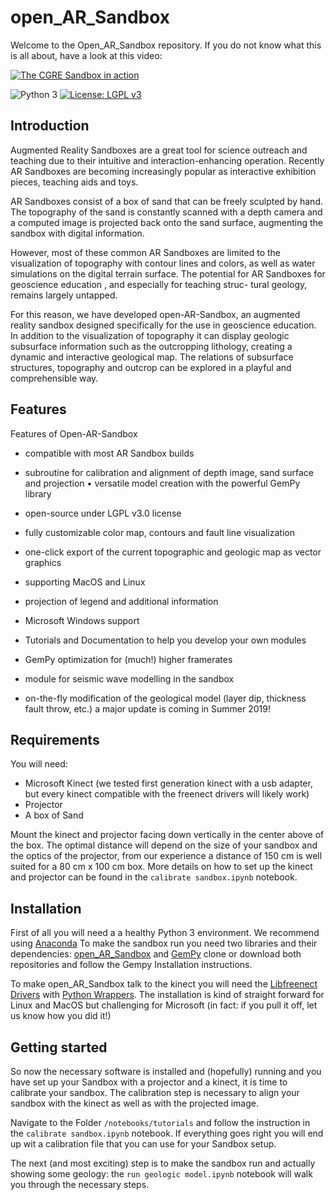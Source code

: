 # open_AR_Sandbox
Welcome to the Open_AR_Sandbox repository. If you do not know what this is all about, have a look at this video:

[![The CGRE Sandbox in action](https://img.youtube.com/vi/oE3Atw-YvSA/0.jpg)](https://www.youtube.com/watch?v=oE3Atw-YvSA)

 


![Python 3](https://img.shields.io/badge/Python-3-blue.svg)
[![License: LGPL v3](https://img.shields.io/badge/License-LGPL%20v3-blue.svg)](https://www.gnu.org/licenses/lgpl-3.0)
##  Introduction
Augmented Reality Sandboxes are a great tool for science outreach and teaching due to their intuitive and interaction-enhancing operation. Recently AR Sandboxes are becoming increasingly popular as interactive exhibition pieces, teaching aids and toys.

AR Sandboxes consist of a box of sand that can be freely sculpted by hand. The topography of the sand is constantly scanned with a depth camera and a computed image is projected back onto the sand surface, augmenting the sandbox with digital information.

However, most of these common AR Sandboxes are limited to the visualization of topography with contour lines and colors, as well as water simulations on the digital terrain surface. The potential for AR Sandboxes for geoscience education , and especially for teaching struc- tural geology, remains largely untapped.

For this reason, we have developed open-AR-Sandbox, an augmented reality sandbox designed specifically for the use in geoscience education. In addition to the visualization of topography it can display geologic subsurface information such as the outcropping lithology, creating a dynamic and interactive geological map. The relations of subsurface structures, topography and outcrop can be explored in a playful and comprehensible way.

## Features
Features of Open-AR-Sandbox
* compatible with most AR Sandbox builds
* subroutine for calibration and alignment of depth image, sand surface and projection • versatile model creation with the powerful GemPy library
* open-source under LGPL v3.0 license
* fully customizable color map, contours and fault line visualization
* one-click export of the current topographic and geologic map as vector graphics
* supporting MacOS and Linux
* projection of legend and additional information


* Microsoft Windows support
* Tutorials and Documentation to help you develop your own modules
* GemPy optimization for (much!) higher framerates
* module for seismic wave modelling in the sandbox
* on-the-fly modification of the geological model (layer dip, thickness fault throw, etc.)
 a major update is coming in Summer 2019!


## Requirements
You will need: 
* Microsoft Kinect (we tested first generation kinect with a usb adapter, but every kinect compatible with the freenect drivers will likely work)
* Projector
* A box of Sand 


Mount the kinect and projector facing down vertically in the center above of the box. The optimal distance will depend on the size of your sandbox and the optics of the projector, from our experience a distance of 150 cm is well suited for a 80 cm x 100 cm box. 
More details on how to set up the kinect and projector can be found in the `calibrate sandbox.ipynb` notebook.

## Installation 
First of all you will need a a healthy Python 3 environment. We recommend using [Anaconda](https://www.anaconda.com/distribution/)
To make the sandbox run you need two libraries and their dependencies: [open_AR_Sandbox](https://github.com/cgre-aachen/open_AR_Sandbox) and [GemPy](https://github.com/cgre-aachen/gempy)
clone or download both repositories and follow the Gempy Installation instructions. 

To make open_AR_Sandbox talk to the kinect you will need the [Libfreenect Drivers](https://github.com/OpenKinect/libfreenect) with [Python Wrappers](https://openkinect.org/wiki/Python_Wrapper). The installation is kind of straight forward for Linux and MacOS but challenging for Microsoft (in fact: if you pull it off, let us know how you did it!)
  

## Getting started
So now the necessary software is installed and (hopefully) running and you have set up your Sandbox with a projector and a kinect, it is time to calibrate your sandbox.
The calibration step is necessary to align your sandbox with the kinect as well as with the projected image. 

Navigate to the Folder `/notebooks/tutorials` and follow the instruction in the `calibrate sandbox.ipynb` notebook. 
If everything goes right you will end up wit a calibration file that you can use for your Sandbox setup.

The next (and most exciting) step is to make the sandbox run and actually showing some geology: the `run geologic model.ipynb` notebook will walk you through the necessary steps. 


